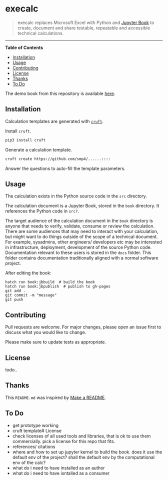 # execalc

> execalc replaces Microsoft Excel with Python and [Jupyter Book](https://jupyterbook.org) to create, document and share testable, repeatable and accessible technical calculations.

-----

**Table of Contents**

- [Installation](#installation)
- [Usage](#usage)
- [Contributing](#contributing)
- [License](#license)
- [Thanks](#thanks)
- [To Do](#todo)

The demo book from this repository is available [here](https://smp4.github.io/execalc/).

## Installation

Calculation templates are generated with [`cruft`](https://cruft.github.io/cruft/).

Install `cruft`.

```bash
pip3 install cruft
```

Generate a calculation template.

```bash
cruft create https://github.com/smp4/......::::
```

Answer the questions to auto-fill the template parameters.


## Usage

The calculation exists in the Python source code in the `src` directory.

The calculation document is a Jupyter Book, stored in the `book` directory. It references the Python code in `src?`.

The target audience of the calculation document in the `book` directory is anyone that needs to verify, validate, consume or review the calculation. There are some audiences that may need to interact with your calculation, but might want to do things outside of the scope of a technical document. For example, sysadmins, other engineers/ developers etc may be interested in infrastructure, deployment, development of the source Python code. Documentation relevant to these users is stored in the `docs` folder. This folder contains documentation traditionally aligned with a normal software project.

After editing the book:

```console
hatch run book:jbbuild  # build the book
hatch run book:jbpublish  # publish to gh-pages
git add .
git commit -m "message"
git push
```

## Contributing

Pull requests are welcome. For major changes, please open an issue first to discuss what you would like to change.

Please make sure to update tests as appropriate.


## License

todo..


## Thanks

This `README.md` was inspired by [Make a README](https://www.makeareadme.com/).


## To Do

* get prototype working
* cruft template# License
* check licenses of all used tools and libraries, that is ok to use them commercially. pick a license for this repo that fits.
* references/ citations
* where and how to set up jupyter kernel to build the book. does it use the default env of the project? shall the default env by the computational env of the calc?
* what do i need to have installed as an author
* what do i need to have isntalled as a consumer
